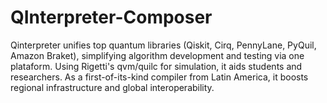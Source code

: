 # QInterpreter-Composer
Qinterpreter unifies top quantum libraries (Qiskit, Cirq, PennyLane, PyQuil, Amazon Braket), simplifying algorithm development and testing via one plataform. Using Rigetti's qvm/quilc for simulation, it aids students and researchers. As a first-of-its-kind compiler from Latin America, it boosts regional infrastructure and global interoperability.
